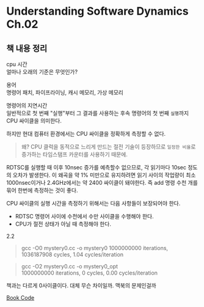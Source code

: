 # Understanding Software Dynamics Ch.02

## 책 내용 정리 
cpu 시간  
얼마나 오래의 기준은 무엇인가? 

용어  
명령어 패치, 파이프라이닝, 캐시 메모리, 가상 메모리

명령어의 지연시간  
일반적으로 첫 번째 "실행"부터 그 결과를 사용하는 후속 명령어의 첫 번째 `실행`까지 CPU 싸이클을 의미한다.

하지만 현대 컴퓨터 환경에서는 CPU 싸이클을 정확하게 측정할 수 없다. 
> 왜? CPU 클럭을 동적으로 느리게 만드는 절전 기술이 등장하므로 `일정한 비율`로 증가하는 타임스탬프 카운터를 사용하기 때문에. 

RDTSC를 실행할 때 이후 10nsec 증가를 예측할수 없으므로, 각 읽기마다 10sec 정도의 오차가 발생한다. 이 왜곡을 약 1% 미만으로 유지하려면 읽기 사이의 작업량이 최소 1000nsec이거나 2.4GHz에서는 약 2400 싸이클이 돼야한다. 즉 add 명령 수천 개를 묶어 한번에 측정하는 것이 좋다. 

CPU 싸이클의 실행 시간을 측정하기 위해서는 다음 사항들이 보장되어야 한다.
- RDTSC 명령어 사이에 수천에서 수만 사이클을 수행해야 한다.
- CPU가 절전 상태가 아닐 때 측정해야 한다. 

2.2 
> gcc -O0 mystery0.cc -o mystery0
1000000000 iterations, 1036187908 cycles, 1.04 cycles/iteration

> gcc -O2 mystery0.cc -o mystery0_opt   
1000000000 iterations, 0 cycles, 0.00 cycles/iteration

책과는 다르게 0사이클이다. 대체 무슨 차이일까. 맥북의 문제인걸까


[Book Code](https://github.com/kwx4957/KUtrace/tree/master/bookcode)

